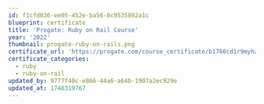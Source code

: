 ```yaml
---
id: f1cfd036-ee05-452e-ba56-8c9535892a1c
blueprint: certificate
title: 'Progate: Ruby on Rail Course'
year: '2022'
thumbnail: progate-ruby-on-rails.png
certificate_url: 'https://progate.com/course_certificate/b1760cd1r9myhz'
certificate_categories:
  - ruby
  - ruby-on-rail
updated_by: 9777f40c-e866-44a6-a64b-1907a2ec929e
updated_at: 1748319767
---
```

